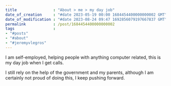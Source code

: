 ```yaml
---
title                : "About > me > my day job"
date_of_creation     : "#date 2023-05-19 00:00 1684454400000000002 GMT"
date_of_modification : "#date 2023-08-24 09:47 1692856079197667837 GMT"
permalink            : /post/1684454400000000002
tags                 : 
- "#posts"
- "#about"
- "#jeremyvlegros"
---
```


I am self-employed, helping people with anything computer related, this is my day job when I get calls.

I still rely on the help of the government and my parents, although I am certainly not proud of doing this, I keep pushing forward.